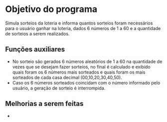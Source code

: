 # Objetivo do programa
Simula sorteios da loteria e informa quantos sorteios foram necessários para o usuário ganhar na loteria, dados 6 números de 1 a 60 e a quantidade de sorteios a serem realizados.

## Funções auxiliares
- No sorteio são gerados 6 números aleatórios de 1 a 60 na quantidade de vezes que se desejam fazer sorteios, no final é calculado e exibido quais foram os 6 números mais sorteados e quais foram os mais sorteados de cada casa decimal (00,10,20,30,40,50).
- Caso os 6 números sorteados coincidam com o número informado pelo usuário, a geração de sorteio é interrompida.

## Melhorias a serem feitas
- 